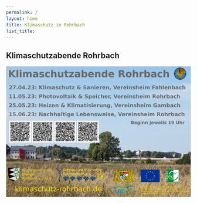 ```yaml
---
permalink: /
layout: home
title: Klimaschutz in Rohrbach
list_title: 
---
```


## Klimaschutzabende Rohrbach

<img src="assets/imgs/KlimaschutzreiheRohrbachV3.jpg" alt="KlimaschutzabendeRohrbachEinladung" width="800"/>
